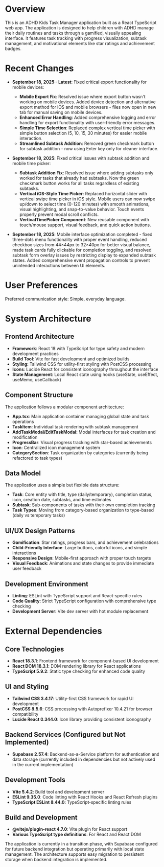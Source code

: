 # Overview

This is an ADHD Kids Task Manager application built as a React TypeScript web app. The application is designed to help children with ADHD manage their daily routines and tasks through a gamified, visually appealing interface. It features task tracking with progress visualization, subtask management, and motivational elements like star ratings and achievement badges.

# Recent Changes

- **September 18, 2025 - Latest**: Fixed critical export functionality for mobile devices:
  - **Mobile Export Fix**: Resolved issue where export button wasn't working on mobile devices. Added device detection and alternative export method for iOS and mobile browsers - files now open in new tab for manual saving on mobile devices.
  - **Enhanced Error Handling**: Added comprehensive logging and error handling for export functionality with user-friendly error messages.
  - **Simple Time Selection**: Replaced complex vertical time picker with simple button selection (5, 10, 15, 30 minutes) for easier mobile interaction.
  - **Streamlined Subtask Addition**: Removed green checkmark button for subtask addition - now using Enter key only for cleaner interface.

- **September 18, 2025**: Fixed critical issues with subtask addition and mobile time picker:
  - **Subtask Addition Fix**: Resolved issue where adding subtasks only worked for tasks that already had subtasks. Now the green checkmark button works for all tasks regardless of existing subtasks.
  - **Vertical iOS-Style Time Picker**: Replaced horizontal slider with vertical swipe time picker in iOS style. Mobile users can now swipe up/down to select time (0-120 minutes) with smooth animations, visual highlighting, and snap-to-value behavior. Touch events properly prevent modal scroll conflicts.
  - **VerticalTimePicker Component**: New reusable component with touch/mouse support, visual feedback, and quick action buttons.

- **September 18, 2025**: Mobile interface optimization completed - fixed three-dots menu functionality with proper event handling, reduced checkbox sizes from 44×44px to 32×40px for better visual balance, made task cards fully clickable for completion toggling, and resolved subtask form overlay issues by restricting display to expanded subtask states. Added comprehensive event propagation controls to prevent unintended interactions between UI elements.

# User Preferences

Preferred communication style: Simple, everyday language.

# System Architecture

## Frontend Architecture
- **Framework**: React 18 with TypeScript for type safety and modern development practices
- **Build Tool**: Vite for fast development and optimized builds
- **Styling**: Tailwind CSS for utility-first styling with PostCSS processing
- **Icons**: Lucide React for consistent iconography throughout the interface
- **State Management**: Local React state using hooks (useState, useEffect, useMemo, useCallback)

## Component Structure
The application follows a modular component architecture:
- **App.tsx**: Main application container managing global state and task operations
- **TaskItem**: Individual task rendering with subtask management
- **AddTaskModal/EditTaskModal**: Modal interfaces for task creation and modification
- **ProgressBar**: Visual progress tracking with star-based achievements
- **Icon**: Centralized icon management system
- **CategorySection**: Task organization by categories (currently being refactored to task types)

## Data Model
The application uses a simple but flexible data structure:
- **Task**: Core entity with title, type (daily/temporary), completion status, icon, creation date, subtasks, and time estimates
- **Subtask**: Sub-components of tasks with their own completion tracking
- **Task Types**: Moving from category-based organization to type-based (daily vs temporary tasks)

## UI/UX Design Patterns
- **Gamification**: Star ratings, progress bars, and achievement celebrations
- **Child-Friendly Interface**: Large buttons, colorful icons, and simple interactions
- **Responsive Design**: Mobile-first approach with proper touch targets
- **Visual Feedback**: Animations and state changes to provide immediate user feedback

## Development Environment
- **Linting**: ESLint with TypeScript support and React-specific rules
- **Code Quality**: Strict TypeScript configuration with comprehensive type checking
- **Development Server**: Vite dev server with hot module replacement

# External Dependencies

## Core Technologies
- **React 18.3.1**: Frontend framework for component-based UI development
- **React DOM 18.3.1**: DOM rendering library for React applications
- **TypeScript 5.9.2**: Static type checking for enhanced code quality

## UI and Styling
- **Tailwind CSS 3.4.17**: Utility-first CSS framework for rapid UI development
- **PostCSS 8.5.6**: CSS processing with Autoprefixer 10.4.21 for browser compatibility
- **Lucide React 0.344.0**: Icon library providing consistent iconography

## Backend Services (Configured but Not Implemented)
- **Supabase 2.57.4**: Backend-as-a-Service platform for authentication and data storage (currently included in dependencies but not actively used in the current implementation)

## Development Tools
- **Vite 5.4.2**: Build tool and development server
- **ESLint 9.35.0**: Code linting with React Hooks and React Refresh plugins
- **TypeScript ESLint 8.44.0**: TypeScript-specific linting rules

## Build and Development
- **@vitejs/plugin-react 4.7.0**: Vite plugin for React support
- **Various TypeScript type definitions**: For React and React DOM

The application is currently in a transition phase, with Supabase configured for future backend integration but operating primarily with local state management. The architecture supports easy migration to persistent storage when backend integration is implemented.